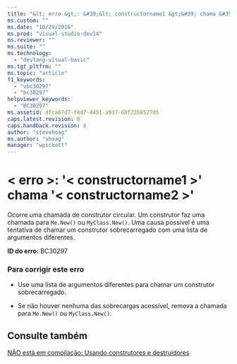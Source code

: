```yaml
---
title: "&lt; erro &gt;: &#39;&lt; constructorname1 &gt;&#39; chama &#39;&lt; constructorname2 &gt;&#39; | Microsoft Docs"
ms.custom: ""
ms.date: "10/29/2016"
ms.prod: "visual-studio-dev14"
ms.reviewer: ""
ms.suite: ""
ms.technology: 
  - "devlang-visual-basic"
ms.tgt_pltfrm: ""
ms.topic: "article"
f1_keywords: 
  - "vbc30297"
  - "bc30297"
helpviewer_keywords: 
  - "BC30297"
ms.assetid: dfca67d7-f4d7-4451-a937-68f22b8527d5
caps.latest.revision: 8
caps.handback.revision: 8
author: "stevehoag"
ms.author: "shoag"
manager: "wpickett"
---
```

# &lt; erro &gt;: &#39;&lt; constructorname1 &gt;&#39; chama &#39;&lt; constructorname2 &gt;&#39;
Ocorre uma chamada de construtor circular. Um construtor faz uma chamada para `Me.New()` ou `MyClass.New()`. Uma causa possível é uma tentativa de chamar um construtor sobrecarregado com uma lista de argumentos diferentes.  
  
 **ID do erro:** BC30297  
  
### Para corrigir este erro  
  
-   Use uma lista de argumentos diferentes para chamar um construtor sobrecarregado.  
  
-   Se não houver nenhuma das sobrecargas acessível, remova a chamada para `Me.New()` ou `MyClass.New()`.  
  
## Consulte também  
 [NÃO está em compilação: Usando construtores e destruidores](http://msdn.microsoft.com/pt-br/548eebe1-86c4-4377-b2f5-447cb8be3d90)